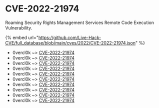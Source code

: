 # CVE-2022-21974

Roaming Security Rights Management Services Remote Code Execution Vulnerability.

{% embed url="https://github.com/Live-Hack-CVE/full_database/blob/main/cves/2022/CVE-2022-21974.json" %}


* 0vercl0k ~> [CVE-2022-21974](https://www.alice-snow.ru/2022/database/cve-2022-21974/cve-2022-21974-0vercl0k)
* 0vercl0k ~> [CVE-2022-21974](https://www.alice-snow.ru/2022/database/cve-2022-21974/cve-2022-21974-0vercl0k)
* 0vercl0k ~> [CVE-2022-21974](https://www.alice-snow.ru/2022/database/cve-2022-21974/cve-2022-21974-0vercl0k)
* 0vercl0k ~> [CVE-2022-21974](https://www.alice-snow.ru/2022/database/cve-2022-21974/cve-2022-21974-0vercl0k)
* 0vercl0k ~> [CVE-2022-21974](https://www.alice-snow.ru/2022/database/cve-2022-21974/cve-2022-21974-0vercl0k)
* 0vercl0k ~> [CVE-2022-21974](https://www.alice-snow.ru/2022/database/cve-2022-21974/cve-2022-21974-0vercl0k)
* 0vercl0k ~> [CVE-2022-21974](https://www.alice-snow.ru/2022/database/cve-2022-21974/cve-2022-21974-0vercl0k)
* 0vercl0k ~> [CVE-2022-21974](https://www.alice-snow.ru/2022/database/cve-2022-21974/cve-2022-21974-0vercl0k)
* 0vercl0k ~> [CVE-2022-21974](https://www.alice-snow.ru/2022/database/cve-2022-21974/cve-2022-21974-0vercl0k)
* 0vercl0k ~> [CVE-2022-21974](https://www.alice-snow.ru/2022/database/cve-2022-21974/cve-2022-21974-0vercl0k)